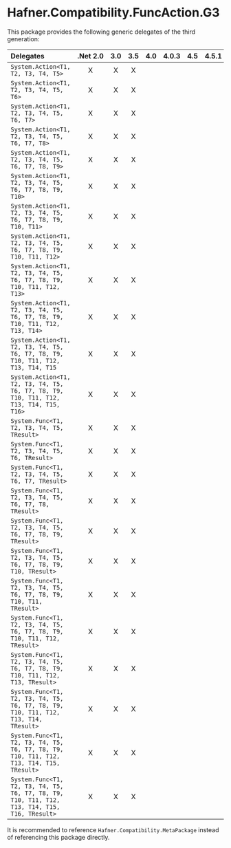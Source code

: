 # Hafner.Compatibility.FuncAction.G3

This package provides the following generic delegates of the third generation:

<span style="white-space:nowrap;">

| Delegates                                                                                     | .Net&nbsp;2.0 | 3.0 | 3.5 | 4.0 | 4.0.3 | 4.5 | 4.5.1 | 4.5.2 | 4.6 | 4.6.1 | 4.6.2 | 4.7 | 4.7.1 | 4.7.2 | 4.8 | 4.8.1 | .NETCore&nbsp;1.0 | 1.1 | 2.0 | 2.1 | 2.2 | 3.0 | 3.1 | .Net&nbsp;5.0 | 6.0 | 7.0 | 8.0 | 9.0 | .NET&nbsp;Standard&nbsp;1.0 | 1.1 | 1.2 | 1.3 | 1.4 | 1.5 | 1.6 | 2.0 | 2.1 |
|:----------------------------------------------------------------------------------------------|:-------------:|:---:|:---:|:---:|:-----:|:---:|:-----:|:-----:|:---:|:-----:|:-----:|:---:|:-----:|:-----:|:---:|:-----:|:-----------------:|:---:|:---:|:---:|:---:|:---:|:---:|:-------------:|:---:|:---:|:---:|:---:|:---------------------------:|:---:|:---:|:---:|:---:|:---:|:---:|:---:|:---:|
| `System.Action<T1, T2, T3, T4, T5>`                                                           |       X       |  X  |  X  |     |       |     |       |       |     |       |       |     |       |       |     |       |                   |     |     |     |     |     |     |               |     |     |     |     |                             |     |     |     |     |     |     |     |     |
| `System.Action<T1, T2, T3, T4, T5, T6>`                                                       |       X       |  X  |  X  |     |       |     |       |       |     |       |       |     |       |       |     |       |                   |     |     |     |     |     |     |               |     |     |     |     |                             |     |     |     |     |     |     |     |     |
| `System.Action<T1, T2, T3, T4, T5, T6, T7>`                                                   |       X       |  X  |  X  |     |       |     |       |       |     |       |       |     |       |       |     |       |                   |     |     |     |     |     |     |               |     |     |     |     |                             |     |     |     |     |     |     |     |     |
| `System.Action<T1, T2, T3, T4, T5, T6, T7, T8>`                                               |       X       |  X  |  X  |     |       |     |       |       |     |       |       |     |       |       |     |       |                   |     |     |     |     |     |     |               |     |     |     |     |                             |     |     |     |     |     |     |     |     |
| `System.Action<T1, T2, T3, T4, T5, T6, T7, T8, T9>`                                           |       X       |  X  |  X  |     |       |     |       |       |     |       |       |     |       |       |     |       |                   |     |     |     |     |     |     |               |     |     |     |     |                             |     |     |     |     |     |     |     |     |
| `System.Action<T1, T2, T3, T4, T5, T6, T7, T8, T9, T10>`                                      |       X       |  X  |  X  |     |       |     |       |       |     |       |       |     |       |       |     |       |                   |     |     |     |     |     |     |               |     |     |     |     |                             |     |     |     |     |     |     |     |     |
| `System.Action<T1, T2, T3, T4, T5, T6, T7, T8, T9, T10, T11>`                                 |       X       |  X  |  X  |     |       |     |       |       |     |       |       |     |       |       |     |       |                   |     |     |     |     |     |     |               |     |     |     |     |                             |     |     |     |     |     |     |     |     |
| `System.Action<T1, T2, T3, T4, T5, T6, T7, T8, T9, T10, T11, T12>`                            |       X       |  X  |  X  |     |       |     |       |       |     |       |       |     |       |       |     |       |                   |     |     |     |     |     |     |               |     |     |     |     |                             |     |     |     |     |     |     |     |     |
| `System.Action<T1, T2, T3, T4, T5, T6, T7, T8, T9, T10, T11, T12, T13>`                       |       X       |  X  |  X  |     |       |     |       |       |     |       |       |     |       |       |     |       |                   |     |     |     |     |     |     |               |     |     |     |     |                             |     |     |     |     |     |     |     |     |
| `System.Action<T1, T2, T3, T4, T5, T6, T7, T8, T9, T10, T11, T12, T13, T14>`                  |       X       |  X  |  X  |     |       |     |       |       |     |       |       |     |       |       |     |       |                   |     |     |     |     |     |     |               |     |     |     |     |                             |     |     |     |     |     |     |     |     |
| `System.Action<T1, T2, T3, T4, T5, T6, T7, T8, T9, T10, T11, T12, T13, T14, T15`              |       X       |  X  |  X  |     |       |     |       |       |     |       |       |     |       |       |     |       |                   |     |     |     |     |     |     |               |     |     |     |     |                             |     |     |     |     |     |     |     |     |
| `System.Action<T1, T2, T3, T4, T5, T6, T7, T8, T9, T10, T11, T12, T13, T14, T15, T16>`        |       X       |  X  |  X  |     |       |     |       |       |     |       |       |     |       |       |     |       |                   |     |     |     |     |     |     |               |     |     |     |     |                             |     |     |     |     |     |     |     |     |
| `System.Func<T1, T2, T3, T4, T5, TResult>`                                                    |       X       |  X  |  X  |     |       |     |       |       |     |       |       |     |       |       |     |       |                   |     |     |     |     |     |     |               |     |     |     |     |                             |     |     |     |     |     |     |     |     |
| `System.Func<T1, T2, T3, T4, T5, T6, TResult>`                                                |       X       |  X  |  X  |     |       |     |       |       |     |       |       |     |       |       |     |       |                   |     |     |     |     |     |     |               |     |     |     |     |                             |     |     |     |     |     |     |     |     |
| `System.Func<T1, T2, T3, T4, T5, T6, T7, TResult>`                                            |       X       |  X  |  X  |     |       |     |       |       |     |       |       |     |       |       |     |       |                   |     |     |     |     |     |     |               |     |     |     |     |                             |     |     |     |     |     |     |     |     |
| `System.Func<T1, T2, T3, T4, T5, T6, T7, T8, TResult>`                                        |       X       |  X  |  X  |     |       |     |       |       |     |       |       |     |       |       |     |       |                   |     |     |     |     |     |     |               |     |     |     |     |                             |     |     |     |     |     |     |     |     |
| `System.Func<T1, T2, T3, T4, T5, T6, T7, T8, T9, TResult>`                                    |       X       |  X  |  X  |     |       |     |       |       |     |       |       |     |       |       |     |       |                   |     |     |     |     |     |     |               |     |     |     |     |                             |     |     |     |     |     |     |     |     |
| `System.Func<T1, T2, T3, T4, T5, T6, T7, T8, T9, T10, TResult>`                               |       X       |  X  |  X  |     |       |     |       |       |     |       |       |     |       |       |     |       |                   |     |     |     |     |     |     |               |     |     |     |     |                             |     |     |     |     |     |     |     |     |
| `System.Func<T1, T2, T3, T4, T5, T6, T7, T8, T9, T10, T11, TResult>`                          |       X       |  X  |  X  |     |       |     |       |       |     |       |       |     |       |       |     |       |                   |     |     |     |     |     |     |               |     |     |     |     |                             |     |     |     |     |     |     |     |     |
| `System.Func<T1, T2, T3, T4, T5, T6, T7, T8, T9, T10, T11, T12, TResult>`                     |       X       |  X  |  X  |     |       |     |       |       |     |       |       |     |       |       |     |       |                   |     |     |     |     |     |     |               |     |     |     |     |                             |     |     |     |     |     |     |     |     |
| `System.Func<T1, T2, T3, T4, T5, T6, T7, T8, T9, T10, T11, T12, T13, TResult>`                |       X       |  X  |  X  |     |       |     |       |       |     |       |       |     |       |       |     |       |                   |     |     |     |     |     |     |               |     |     |     |     |                             |     |     |     |     |     |     |     |     |
| `System.Func<T1, T2, T3, T4, T5, T6, T7, T8, T9, T10, T11, T12, T13, T14, TResult>`           |       X       |  X  |  X  |     |       |     |       |       |     |       |       |     |       |       |     |       |                   |     |     |     |     |     |     |               |     |     |     |     |                             |     |     |     |     |     |     |     |     |
| `System.Func<T1, T2, T3, T4, T5, T6, T7, T8, T9, T10, T11, T12, T13, T14, T15, TResult>`      |       X       |  X  |  X  |     |       |     |       |       |     |       |       |     |       |       |     |       |                   |     |     |     |     |     |     |               |     |     |     |     |                             |     |     |     |     |     |     |     |     |
| `System.Func<T1, T2, T3, T4, T5, T6, T7, T8, T9, T10, T11, T12, T13, T14, T15, T16, TResult>` |       X       |  X  |  X  |     |       |     |       |       |     |       |       |     |       |       |     |       |                   |     |     |     |     |     |     |               |     |     |     |     |                             |     |     |     |     |     |     |     |     |

</span>

It is recommended to reference `Hafner.Compatibility.MetaPackage` instead of referencing this package directly.
